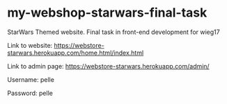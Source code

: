 # my-webshop-starwars-final-task
StarWars Themed website. Final task in front-end development for wieg17

Link to website: https://webstore-starwars.herokuapp.com/home.html/index.html

Link to admin page: https://webstore-starwars.herokuapp.com/admin/

  Username: pelle

  Password: pelle
